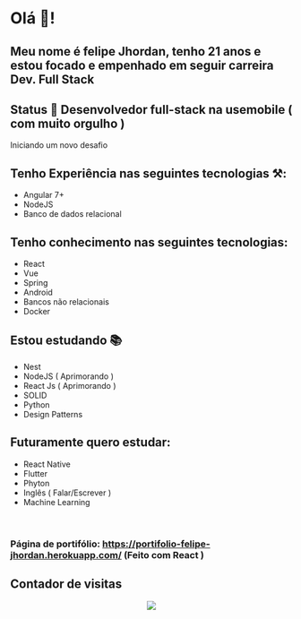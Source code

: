 # Olá 🦗!
## Meu nome é felipe Jhordan, tenho 21 anos e estou focado e empenhado em seguir carreira Dev. Full Stack
## Status 🔵 Desenvolvedor full-stack na usemobile ( com muito orgulho )
Iniciando um novo desafio
## Tenho Experiência nas seguintes tecnologias ⚒:
- Angular 7+
- NodeJS
- Banco de dados relacional
## Tenho conhecimento nas seguintes tecnologias:
- React
- Vue
- Spring
- Android
- Bancos não relacionais
- Docker
## Estou estudando 📚
- Nest
- NodeJS ( Aprimorando ) 
- React Js ( Aprimorando )
- SOLID 
- Python
- Design Patterns
## Futuramente quero estudar: 
- React Native 
- Flutter
- Phyton
- Inglês ( Falar/Escrever )
- Machine Learning
<br/> <br/>
#
### Página de portifólio: https://portifolio-felipe-jhordan.herokuapp.com/ (Feito com React )
## Contador de visitas 
<p align="center">   <img alingn="center" src="https://profile-counter.glitch.me/FelipeJhordan/count.svg" /></p>
